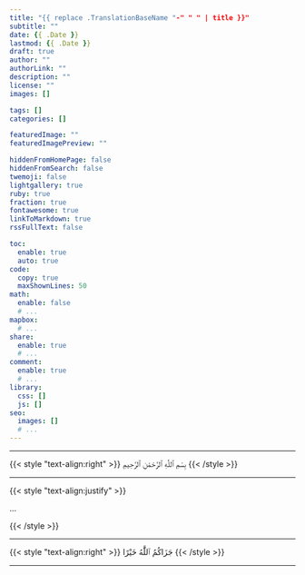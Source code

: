 ```yaml
---
title: "{{ replace .TranslationBaseName "-" " " | title }}"
subtitle: ""
date: {{ .Date }}
lastmod: {{ .Date }}
draft: true
author: ""
authorLink: ""
description: ""
license: ""
images: []

tags: []
categories: []

featuredImage: ""
featuredImagePreview: ""

hiddenFromHomePage: false
hiddenFromSearch: false
twemoji: false
lightgallery: true
ruby: true
fraction: true
fontawesome: true
linkToMarkdown: true
rssFullText: false

toc:
  enable: true
  auto: true
code:
  copy: true
  maxShownLines: 50
math:
  enable: false
  # ...
mapbox:
  # ...
share:
  enable: true
  # ...
comment:
  enable: true
  # ...
library:
  css: []
  js: []
seo:
  images: []
  # ...
---
```


<!--more-->

---

{{< style "text-align:right" >}}
بِسْمِ ٱللَّٰهِ ٱلرَّحْمَٰنِ ٱلرَّحِيمِ
{{< /style >}}

---

{{< style "text-align:justify" >}}

...

{{< /style >}}

---

{{< style "text-align:right" >}}
جَزَاكُمُ ٱللَّٰهُ خَيْرًا
{{< /style >}}

---
